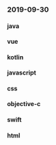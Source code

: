 ### 2019-09-30

#### java

#### vue

#### kotlin

#### javascript

#### css

#### objective-c

#### swift

#### html
